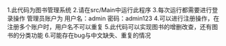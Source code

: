 1.此代码为图书管理系统
2.请在src/Main中运行此程序
3.每次运行都需要进行登录操作
   管理员账户为 
   用户名：admin
   密码：admin123
4.可以进行注册操作，在注册多个账户时，用户名不可以重复
5.此代码可以实现图书的增删改查，还有图书的分类功能
6.可能存在bug与中文缺失、重复的情况
